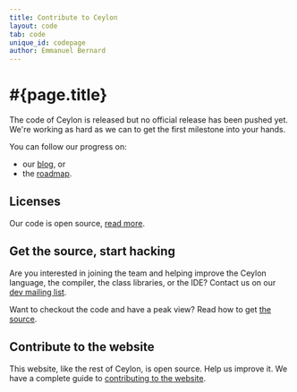 ```yaml
---
title: Contribute to Ceylon  
layout: code
tab: code
unique_id: codepage
author: Emmanuel Bernard
---
```

# #{page.title}

The code of Ceylon is released but no official release has been pushed yet.
We're working as hard as we can to get the first milestone into your hands.

You can follow our progress on:

* our [blog](/blog), or
* the [roadmap](/documentation/roadmap).

## Licenses

Our code is open source, [read more](licenses).

## Get the source, start hacking

Are you interested in joining the team and helping improve the Ceylon language, 
the compiler, the class libraries, or the IDE? 
Contact us on our [dev mailing list](http://groups.google.com/group/ceylon-dev).

Want to checkout the code and have a peak view? Read how to get [the source](source).

## Contribute to the website

This website, like the rest of Ceylon, is open source. Help us improve it.
We have a complete guide to [contributing to the website](/code/website).

